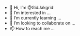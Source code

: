 - 👋 Hi, I’m @GidJakgrid
- 👀 I’m interested in ...
- 🌱 I’m currently learning ...
- 💞️ I’m looking to collaborate on ...
- 📫 How to reach me ...

<!---
GidJakgrid/GidJakgrid is a ✨ special ✨ repository because its `README.md` (this file) appears on your GitHub profile.
You can click the Preview link to take a look at your changes.
--->
